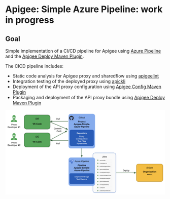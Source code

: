 # Apigee: Simple Azure Pipeline: work in progress
## Goal

Simple implementation of a CI/CD pipeline for Apigee using
[Azure Pipeline](https://docs.microsoft.com/en-us/azure/devops/pipelines/get-started/what-is-azure-pipelines?view=azure-devops) and the [Apigee Deploy Maven Plugin](https://github.com/apigee/apigee-deploy-maven-plugin).

The CICD pipeline includes:

- Static code analysis for Apigee proxy and sharedflow using [apigeelint](https://github.com/apigee/apigeelint)
- Integration testing of the deployed proxy using
  [apickli](https://github.com/apickli/apickli)
- Deployment of the API proxy configuration using
  [Apigee Config Maven Plugin](https://github.com/apigee/apigee-config-maven-plugin)
- Packaging and deployment of the API proxy bundle using
  [Apigee Deploy Maven Plugin](https://github.com/apigee/apigee-deploy-maven-plugin)

![Demo environment](./overview.jpg)